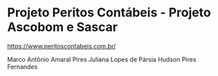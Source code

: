 # Projeto Peritos Contábeis - Projeto Ascobom e Sascar

https://www.peritoscontabeis.com.br/

Marco Antônio Amaral Pires
Juliana Lopes de Pársia
Hudson Pires Fernandes
